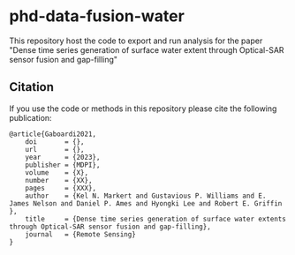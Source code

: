 # phd-data-fusion-water
This repository host the code to export and run analysis for the paper 
"Dense time series generation of surface water extent through Optical-SAR 
sensor fusion and gap-filling"


## Citation

If you use the code or methods in this repository please cite the following publication:

```
@article{Gaboardi2021,
    doi       = {},
    url       = {},
    year      = {2023},
    publisher = {MDPI},
    volume    = {X},
    number    = {XX},
    pages     = {XXX},
    author    = {Kel N. Markert and Gustavious P. Williams and E. James Nelson and Daniel P. Ames and Hyongki Lee and Robert E. Griffin },
    title     = {Dense time series generation of surface water extents through Optical-SAR sensor fusion and gap-filling},
    journal   = {Remote Sensing}
}

```

